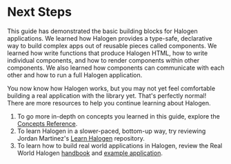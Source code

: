 # Next Steps

This guide has demonstrated the basic building blocks for Halogen applications. We learned how Halogen provides a type-safe, declarative way to build complex apps out of reusable pieces called components. We learned how write functions that produce Halogen HTML, how to write individual components, and how to render components within other components. We also learned how components can communicate with each other and how to run a full Halogen application.

You now know how Halogen works, but you may not yet feel comfortable building a real application with the library yet. That's perfectly normal! There are more resources to help you continue learning about Halogen. 

1. To go more in-depth on concepts you learned in this guide, explore the [Concepts Reference]().
2. To learn Halogen in a slower-paced, bottom-up way, try reviewing Jordan Martinez's [Learn Halogen](https://github.com/JordanMartinez/learn-halogen) repository.
3. To learn how to build real world applications in Halogen, review the Real World Halogen [handbook](https://thomashoneyman.com/guides/real-world-halogen/) and [example application](https://github.com/thomashoneyman/purescript-halogen-realworld/).